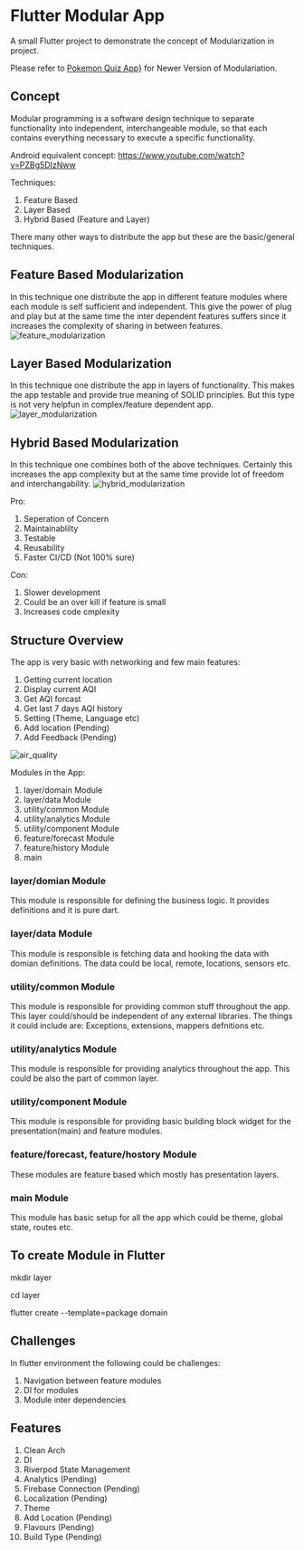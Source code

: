 # Flutter Modular App

A small Flutter project to demonstrate the concept of Modularization in project.

Please refer to [Pokemon Quiz App}](https://github.com/may-andro/flutter_pokemon_quiz) for Newer Version of Modulariation.

## Concept

Modular programming is a software design technique to separate functionality into independent, interchangeable module, so that each contains everything necessary to execute a specific functionality.

Android equivalent concept: https://www.youtube.com/watch?v=PZBg5DIzNww

Techniques: 
1. Feature Based 
2. Layer Based
3. Hybrid Based (Feature and Layer)

There many other ways to distribute the app but these are the basic/general techniques.

## Feature Based Modularization
In this technique one distribute the app in different feature modules where each module is self sufficient and independent. This give the power of plug and play but at the same time the inter dependent features suffers since it increases the complexity of sharing in between features. 
![feature_modularization](https://user-images.githubusercontent.com/16761273/126306302-8c5fa884-26b8-406e-8dd1-c232bf8a3a7d.png)

## Layer Based Modularization
In this technique one distribute the app in layers of functionality. This makes the app testable and provide true meaning of SOLID principles. But this type is not very helpfun in complex/feature dependent app.
![layer_modularization](https://user-images.githubusercontent.com/16761273/126306371-0dd18f27-2278-4552-97ad-c91026d21593.png)


## Hybrid Based Modularization
In this technique one combines both of the above techniques. Certainly this increases the app complexity but at the same time provide lot of freedom and interchangability.
![hybrid_modularization](https://user-images.githubusercontent.com/16761273/126306391-832c97f0-a793-4a3d-8487-0123f95f0e41.png)


Pro: 
1. Seperation of Concern
2. Maintainablilty
3. Testable
4. Reusability
5. Faster CI/CD (Not 100% sure)

Con: 
1. Slower development
2. Could be an over kill if feature is small
3. Increases code cmplexity

## Structure Overview
The app is very basic with networking and few main features: 
1. Getting current location
2. Display current AQI
3. Get AQI forcast
4. Get last 7 days AQI history
5. Setting (Theme, Language etc)
6. Add location (Pending)
7. Add Feedback (Pending)

![air_quality](https://user-images.githubusercontent.com/16761273/126311998-23e4bcbe-ca0b-43be-ba34-6e3d06b1e566.png)


Modules in the App:

1. layer/domain Module
2. layer/data Module
3. utility/common Module
4. utility/analytics Module
5. utility/component Module
6. feature/forecast Module
7. feature/history Module
8. main

### layer/domian Module
This module is responsible for defining the business logic. It provides definitions and it is pure dart.

### layer/data Module
This module is responsible is fetching data and hooking the data with domian definitions. The data could be local, remote, locations, sensors etc.

### utility/common Module
This module is responsible for providing common stuff throughout the app. This layer could/should be independent of any external libraries. The things it could include are: Exceptions, extensions, mappers defnitions etc.

### utility/analytics Module
This module is responsible for providing analytics throughout the app. This could be also the part of common layer.

### utility/component Module
This module is responsible for providing basic building block widget for the presentation(main) and feature modules.

### feature/forecast, feature/hostory Module
These modules are feature based which mostly has presentation layers.

### main Module
This module has basic setup for all the app which could be theme, global state, routes etc.

## To create Module in Flutter 
mkdir layer

cd layer

flutter create --template=package domain

## Challenges 
In flutter environment the following could be challenges:
1. Navigation between feature modules
2. DI for modules
3. Module inter dependencies

## Features
1. Clean Arch
2. DI
3. Riverpod State Management
4. Analytics (Pending)
5. Firebase Connection (Pending)
6. Localization (Pending)
7. Theme
8. Add Location (Pending)
9. Flavours (Pending)
10. Build Type (Pending)

